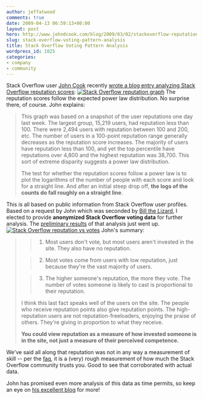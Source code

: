 ```yaml
---
author: jeffatwood
comments: true
date: 2009-04-13 06:59:13+00:00
layout: post
hero: http://www.johndcook.com/blog/2009/03/02/stackoverflow-reputation-statistics/
slug: stack-overflow-voting-pattern-analysis
title: Stack Overflow Voting Pattern Analysis
wordpress_id: 1025
categories:
- company
- community
---
```



Stack Overflow user [John Cook](http://stackoverflow.com/users/25188/john-d-cook) recently [wrote a blog entry analyzing Stack Overflow reputation scores](http://www.johndcook.com/blog/2009/03/02/stackoverflow-reputation-statistics/):
[![Stack Overflow reputation graph](http://blog.stackoverflow.com/wp-content/uploads/so_graph1.png)](http://www.johndcook.com/blog/2009/03/02/stackoverflow-reputation-statistics/)
The reputation scores follow the expected power law distribution. No surprise there, of course. John explains:





<blockquote>
This graph was based on a snapshot of the user reputations one day last week. The largest group, 15,219 users, had reputation less than 100. There were 2,494 users with reputation between 100 and 200, etc. The number of users in a 100-point reputation range generally decreases as the reputation score increases. The majority of users have reputation less than 100, and yet the top percentile have reputations over 4,800 and the highest reputation was 38,700. This sort of extreme disparity suggests a power law distribution.

> 
> 
The test for whether the reputation scores follow a power law is to plot the logarithms of the number of people with each score and look for a straight line. And after an initial steep drop off, **the logs of the counts do fall roughly on a straight line**.
</blockquote>





This is all based on public information from Stack Overflow user profiles. Based on a request by John which was seconded by [Bill the Lizard](http://stackoverflow.com/users/1288/bill-the-lizard), I elected to provide **anonymized Stack Overflow voting data** for further analysis. The [preliminary results](http://www.johndcook.com/blog/2009/04/12/civic-duty-on-stackoverflow/) of that analysis just went up.
[![Stack Overflow reputation vs votes](http://blog.stackoverflow.com/wp-content/uploads/so_repvotes.png)](http://www.johndcook.com/blog/2009/04/12/civic-duty-on-stackoverflow/)
John's summary:





<blockquote>

> 
> 

>   1. Most users don't vote, but most users aren't invested in the site. They also have no reputation.

>   2. Most votes come from users with low reputation, just because they're the vast majority of users.

>   3. The higher someone's reputation, the more they vote. The number of votes someone is likely to cast is proportional to their reputation.


> 
> 
I think this last fact speaks well of the users on the site. The people who receive reputation points also give reputation points. The high-reputation users are not reputation-freeloaders, enjoying the praise of others. They're giving in proportion to what they receive.

> 
> 
**You could view reputation as a measure of how invested someone is in the site, not just a measure of their perceived competence.**
</blockquote>





We've said all along that reputation was not in any way a measurement of skill -- per the [faq](http://stackoverflow.com/faq), it is a (very) rough measurement of how much the Stack Overflow community trusts you. Good to see that corroborated with actual data.



John has promised even more analysis of this data as time permits, so keep an eye on [his excellent blog](http://www.johndcook.com/blog) for more!

